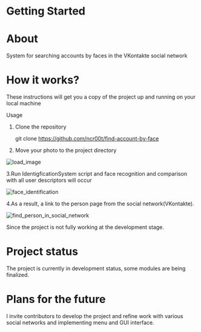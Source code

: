 # Getting Started

# About

System for searching accounts by faces in the VKontakte social network

# How it works?

These instructions will get you a copy of the project up and running on your local machine

Usage
1. Clone the repository

   git clone https://github.com/ncr00t/find-account-by-face

2. Move your photo to the project directory

![load_image](https://user-images.githubusercontent.com/12431839/87250146-c098b700-c46b-11ea-962d-ea55a206a0c0.png)

 3.Run IdentigficationSystem script and face recognition and comparison with all user descriptors will occur

![face_identification](https://user-images.githubusercontent.com/12431839/87249949-bd50fb80-c46a-11ea-94c6-20bcdcb14344.png)

4.As a result, a link to the person page from the social network(VKontakte).

![find_person_in_social_network](https://user-images.githubusercontent.com/12431839/87249986-d9549d00-c46a-11ea-873f-7296a18ffac7.png)

Since the project is not fully working at the development stage.

# Project status

The project is currently in development status, some modules are being finalized.

# Plans for the future

I invite contributors to develop the project and refine work with various social networks and implementing menu and GUI interface.